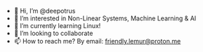 - 👋 Hi, I’m @deepotrus
- 👀 I’m interested in Non-Linear Systems, Machine Learning & AI
- 🌱 I’m currently learning Linux!
- 💞️ I’m looking to collaborate
- 📫 How to reach me? By email: friendly.lemur@proton.me
